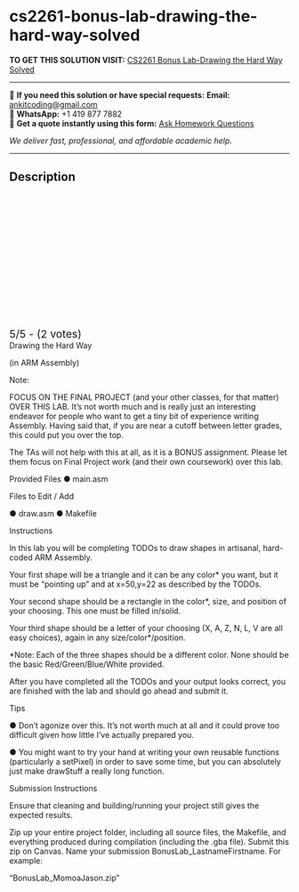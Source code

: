 # cs2261-bonus-lab-drawing-the-hard-way-solved
**TO GET THIS SOLUTION VISIT:** [CS2261 Bonus Lab-Drawing the Hard Way Solved](https://www.ankitcodinghub.com/product/cs2261-bonus-lab-solved/)


---

📩 **If you need this solution or have special requests:** **Email:** ankitcoding@gmail.com  
📱 **WhatsApp:** +1 419 877 7882  
📄 **Get a quote instantly using this form:** [Ask Homework Questions](https://www.ankitcodinghub.com/services/ask-homework-questions/)

*We deliver fast, professional, and affordable academic help.*

---

<h2>Description</h2>



<div class="kk-star-ratings kksr-auto kksr-align-center kksr-valign-top" data-payload="{&quot;align&quot;:&quot;center&quot;,&quot;id&quot;:&quot;121021&quot;,&quot;slug&quot;:&quot;default&quot;,&quot;valign&quot;:&quot;top&quot;,&quot;ignore&quot;:&quot;&quot;,&quot;reference&quot;:&quot;auto&quot;,&quot;class&quot;:&quot;&quot;,&quot;count&quot;:&quot;2&quot;,&quot;legendonly&quot;:&quot;&quot;,&quot;readonly&quot;:&quot;&quot;,&quot;score&quot;:&quot;5&quot;,&quot;starsonly&quot;:&quot;&quot;,&quot;best&quot;:&quot;5&quot;,&quot;gap&quot;:&quot;4&quot;,&quot;greet&quot;:&quot;Rate this product&quot;,&quot;legend&quot;:&quot;5\/5 - (2 votes)&quot;,&quot;size&quot;:&quot;24&quot;,&quot;title&quot;:&quot;CS2261  Bonus Lab-Drawing the Hard Way Solved&quot;,&quot;width&quot;:&quot;138&quot;,&quot;_legend&quot;:&quot;{score}\/{best} - ({count} {votes})&quot;,&quot;font_factor&quot;:&quot;1.25&quot;}">

<div class="kksr-stars">

<div class="kksr-stars-inactive">
            <div class="kksr-star" data-star="1" style="padding-right: 4px">


<div class="kksr-icon" style="width: 24px; height: 24px;"></div>
        </div>
            <div class="kksr-star" data-star="2" style="padding-right: 4px">


<div class="kksr-icon" style="width: 24px; height: 24px;"></div>
        </div>
            <div class="kksr-star" data-star="3" style="padding-right: 4px">


<div class="kksr-icon" style="width: 24px; height: 24px;"></div>
        </div>
            <div class="kksr-star" data-star="4" style="padding-right: 4px">


<div class="kksr-icon" style="width: 24px; height: 24px;"></div>
        </div>
            <div class="kksr-star" data-star="5" style="padding-right: 4px">


<div class="kksr-icon" style="width: 24px; height: 24px;"></div>
        </div>
    </div>

<div class="kksr-stars-active" style="width: 138px;">
            <div class="kksr-star" style="padding-right: 4px">


<div class="kksr-icon" style="width: 24px; height: 24px;"></div>
        </div>
            <div class="kksr-star" style="padding-right: 4px">


<div class="kksr-icon" style="width: 24px; height: 24px;"></div>
        </div>
            <div class="kksr-star" style="padding-right: 4px">


<div class="kksr-icon" style="width: 24px; height: 24px;"></div>
        </div>
            <div class="kksr-star" style="padding-right: 4px">


<div class="kksr-icon" style="width: 24px; height: 24px;"></div>
        </div>
            <div class="kksr-star" style="padding-right: 4px">


<div class="kksr-icon" style="width: 24px; height: 24px;"></div>
        </div>
    </div>
</div>


<div class="kksr-legend" style="font-size: 19.2px;">
            5/5 - (2 votes)    </div>
    </div>
Drawing the Hard Way

(in ARM Assembly)

Note:

FOCUS ON THE FINAL PROJECT (and your other classes, for that matter) OVER THIS LAB. It’s not worth much and is really just an interesting endeavor for people who want to get a tiny bit of experience writing Assembly. Having said that, if you are near a cutoff between letter grades, this could put you over the top.

The TAs will not help with this at all, as it is a BONUS assignment. Please let them focus on Final Project work (and their own coursework) over this lab.

Provided Files ● main.asm

Files to Edit / Add

● draw.asm ● Makefile

Instructions

In this lab you will be completing TODOs to draw shapes in artisanal, hard-coded ARM Assembly.

Your first shape will be a triangle and it can be any color* you want, but it must be “pointing up” and at x=50,y=22 as described by the TODOs.

Your second shape should be a rectangle in the color*, size, and position of your choosing. This one must be filled in/solid.

Your third shape should be a letter of your choosing (X, A, Z, N, L, V are all easy choices), again in any size/color*/position.

*Note: Each of the three shapes should be a different color. None should be the basic Red/Green/Blue/White provided.

After you have completed all the TODOs and your output looks correct, you are finished with the lab and should go ahead and submit it.

Tips

● Don’t agonize over this. It’s not worth much at all and it could prove too difficult given how little I’ve actually prepared you.

● You might want to try your hand at writing your own reusable functions (particularly a setPixel) in order to save some time, but you can absolutely just make drawStuff a really long function.

Submission Instructions

Ensure that cleaning and building/running your project still gives the expected results.

Zip up your entire project folder, including all source files, the Makefile, and everything produced during compilation (including the .gba file). Submit this zip on Canvas. Name your submission BonusLab_LastnameFirstname. For example:

“BonusLab_MomoaJason.zip”
